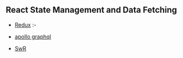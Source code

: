 ## React State Management and Data Fetching
- [Redux](https://redux.js.org/) :-

- [apollo graphql](https://www.apollographql.com/docs/react/)

- [SwR](https://swr.vercel.app/)
